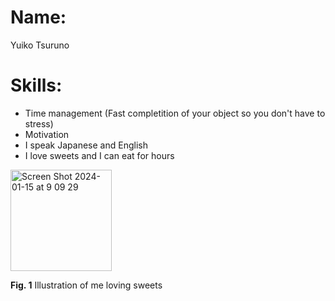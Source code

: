 # Name:
Yuiko Tsuruno

# Skills:
* Time management (Fast completition of your object so you don't have to stress)
* Motivation
* I speak Japanese and English
* I love sweets and I can eat for hours

<img width="162" alt="Screen Shot 2024-01-15 at 9 09 29" src="https://github.com/Yuiko-tsr/unit-3/assets/134657923/4a74b6df-7e8e-4951-ba44-3f304db2d293">

**Fig. 1** Illustration of me loving sweets 
